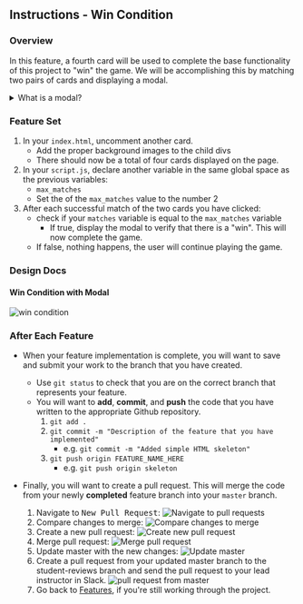 Instructions - Win Condition
--

### Overview

In this feature, a fourth card will be used to complete the base functionality of this project to "win" the game. We will be accomplishing this by matching two pairs of cards and displaying a modal.

<details>
   <summary>What is a modal?</summary> It is good to think of a modal as simply an element that is hidden and then shown to display information to the user, or to allow them to interact with the page for a specific purpose. (A good example of a modal is a pop up on any number of websites that asks you to register for an account). For the purposes of this project, create a div with text that informs the user they have won, and provide them with a button (or a div that is shaped like a button because they are easy to style) which they can click to restart the game and play again. It is also recommended that you hide and show the modal using the same .hidden class that you are using to hide the back of the cards when they are clicked. HINT the jQuery .addClass() and .removeClass() are very helpful for this.

</details>

### Feature Set

1. In your `index.html`, uncomment another card.
    - Add the proper background images to the child divs
    - There should now be a total of four cards displayed on the page.
2. In your `script.js`, declare another variable in the same global space as the previous variables:
    - `max_matches`
    - Set the of the `max_matches` value to the number 2
3. After each successful match of the two cards you have clicked:
    - check if your `matches` variable is equal to the `max_matches` variable
      - If true, display the modal to verify that there is a "win". This will now complete the game.
    - If false, nothing happens, the user will continue playing the game.

### Design Docs

#### Win Condition with Modal
![win condition](../feature-gifs/win-condition.gif)




### After Each Feature

- When your feature implementation is complete, you will want to save and submit your work to the branch that you have created.
  - Use `git status` to check that you are on the correct branch that represents your feature.
  - You will want to **add**, **commit**, and **push** the code that you have written to the appropriate Github repository.
    1. `git add .`
    2. `git commit -m "Description of the feature that you have implemented"`
       - e.g. `git commit -m "Added simple HTML skeleton"`
    3. `git push origin FEATURE_NAME_HERE`
       - e.g. `git push origin skeleton`

- Finally, you will want to create a pull request. This will merge the code from your newly **completed** feature branch into your `master` branch.

  1. Navigate to <kbd>New Pull Request</kbd>:
  ![Navigate to pull requests](../post-feature/navigate-to-pull-request.gif)
  2. Compare changes to merge:
  ![Compare changes to merge](../post-feature/compare-changes.gif)
  3. Create a new pull request:
  ![Create new pull request](../post-feature/create-pull-request.gif)
  4. Merge pull request:
  ![Merge pull request](../post-feature/merge-pull-request.gif)
  5. Update master with the new changes:
  ![Update master](../post-feature/pull-new-changes.gif)
  6. Create a pull request from your updated master branch to the student-reviews branch and send the pull request to your lead instructor in Slack.
![pull request from master](../post-feature/pull-request.gif)
  7. Go back to [Features](../../README.md#features), if you're still working through the project.
